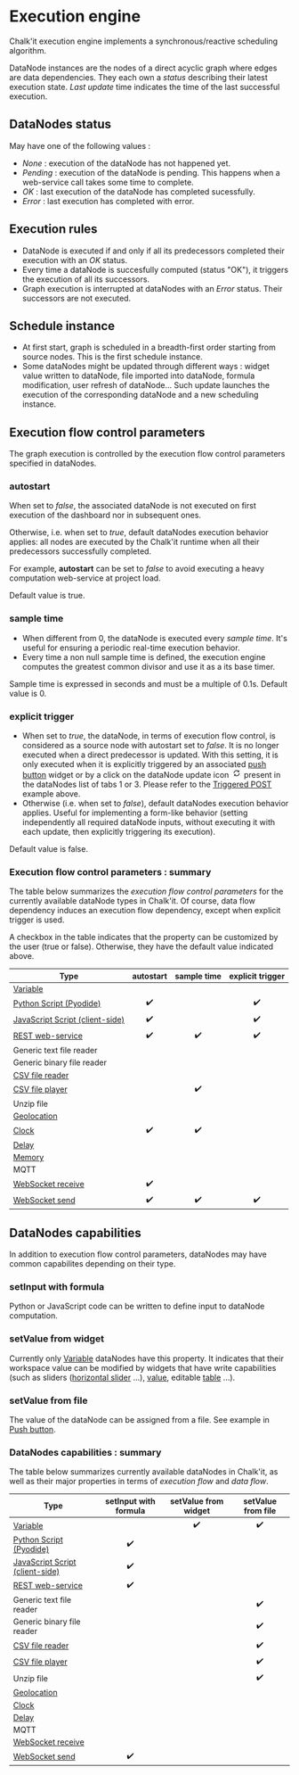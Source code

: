 ﻿# Execution engine

Chalk'it execution engine implements a synchronous/reactive scheduling algorithm.

DataNode instances are the nodes of a direct acyclic graph where edges are data dependencies. They each own a _status_ describing their latest execution state. _Last update_ time indicates the time of the last successful execution.

## DataNodes status

May have one of the following values :

- _None_ : execution of the dataNode has not happened yet.
- _Pending_ : execution of the dataNode is pending. This happens when a web-service call takes some time to complete.
- _OK_ : last execution of the dataNode has completed sucessfully.
- _Error_ : last execution has completed with error.

## Execution rules

- DataNode is executed if and only if all its predecessors completed their execution with an _OK_ status.
- Every time a dataNode is succesfully computed (status "OK"), it triggers the execution of all its successors.
- Graph execution is interrupted at dataNodes with an _Error_ status. Their successors are not executed.

## Schedule instance

- At first start, graph is scheduled in a breadth-first order starting from source nodes. This is the first schedule instance.
- Some dataNodes might be updated through different ways : widget value written to dataNode, file imported into dataNode, formula modification, user refresh of dataNode... Such update launches the execution of the corresponding dataNode and a new scheduling instance.

## Execution flow control parameters

The graph execution is controlled by the execution flow control parameters specified in dataNodes.

### autostart

When set to _false_, the associated dataNode is not executed on first execution of the dashboard nor in subsequent ones.

Otherwise, i.e. when set to _true_, default dataNodes execution behavior applies: all nodes are executed by the Chalk'it runtime when all their predecessors successfully completed.

For example, **autostart** can be set to _false_ to avoid executing a heavy computation web-service at project load.

Default value is true.

### sample time

- When different from 0, the dataNode is executed every _sample time_. It's useful for ensuring a periodic real-time execution behavior.
- Every time a non null sample time is defined, the execution engine computes the greatest common divisor and use it as a its base timer.

Sample time is expressed in seconds and must be a multiple of 0.1s. Default value is 0.

### explicit trigger

- When set to _true_, the dataNode, in terms of execution flow control, is considered as a source node with autostart set to _false_. It is no longer executed when a direct predecessor is updated. With this setting, it is only executed when it is explicitly triggered by an associated [push button](../../wdg/wdg-basic-inputs/#push-button) widget or by a click on the dataNode update icon ![Update](img/refresh-icon.png "Update") present in the dataNodes list of tabs 1 or 3. Please refer to the [Triggered POST](../../ds/ds-reference/#triggered-post) example above.
- Otherwise (i.e. when set to _false_), default dataNodes execution behavior applies. Useful for implementing a form-like behavior (setting independently all required dataNode inputs, without executing it with each update, then explicitly triggering its execution).

Default value is false.

### Execution flow control parameters : summary

The table below summarizes the _execution flow control parameters_ for the currently available dataNode types in Chalk'it. Of course, data flow dependency induces an execution flow dependency, except when explicit trigger is used.

A checkbox in the table indicates that the property can be customized by the user (true or false). Otherwise, they have the default value indicated above.

| Type                                                                       |     autostart      |    sample time     |  explicit trigger  |
| -------------------------------------------------------------------------- | :----------------: | :----------------: | :----------------: |
| [Variable](../../ds/ds-basics/#variable)                                   |                    |                    |                    |
| [Python Script (Pyodide)](../../ds/ds-reference/#python-script-pyodide)    | :heavy_check_mark: |                    | :heavy_check_mark: |
| [JavaScript Script (client-side)](../../ds/ds-reference#javascript-script) | :heavy_check_mark: |                    | :heavy_check_mark: |
| [REST web-service](../../ds/ds-reference/#rest-web-services)               | :heavy_check_mark: | :heavy_check_mark: | :heavy_check_mark: |
| Generic text file reader                                                   |                    |                    |                    |
| Generic binary file reader                                                 |                    |                    |                    |
| [CSV file reader](../../ds/ds-reference/#csv-file-reader)                  |                    |                    |                    |
| [CSV file player](../../ds/ds-reference/#csv-file-player)                  |                    | :heavy_check_mark: |                    |
| Unzip file                                                                 |                    |                    |                    |
| [Geolocation](../../ds/ds-reference/#geolocation)                          |                    |                    |                    |
| [Clock](../../ds/ds-reference/#clock)                                      | :heavy_check_mark: | :heavy_check_mark: |                    |
| [Delay](../../ds/ds-reference/#delay)                                      |                    |                    |                    |
| [Memory](../../ds/ds-reference/#memory)                                    |                    |                    |                    |
| MQTT                                                                       |                    |                    |                    |
| [WebSocket receive](../../ds/ds-reference/#websocket-receive)              | :heavy_check_mark: |                    |                    |
| [WebSocket send](../../ds/ds-reference/#websocket-send)                    | :heavy_check_mark: | :heavy_check_mark: | :heavy_check_mark: |

## DataNodes capabilities

In addition to execution flow control parameters, dataNodes may have common capabilites depending on their type.

### setInput with formula

Python or JavaScript code can be written to define input to dataNode computation.

### setValue from widget

Currently only [Variable](../../ds/ds-basics/#variable) dataNodes have this property. It indicates that their workspace value can be modified by widgets that have write capabilities (such as sliders ([horizontal slider](../../wdg/wdg-basic-inputs/#horizontal-slider) ...), [value](../../wdg/wdg-basic-inputs/#value), editable [table](../../wdg/wdg-basic-inputs/#table) ...).

### setValue from file

The value of the dataNode can be assigned from a file. See example in [Push button](../../wdg/wdg-basic-inputs/#push-button).

### DataNodes capabilities : summary

The table below summarizes currently available dataNodes in Chalk'it, as well as their major properties in terms of _execution flow_ and _data flow_.

| Type                                                                    | setInput with formula | setValue from widget | setValue from file |
| ----------------------------------------------------------------------- | :-------------------: | :------------------: | :----------------: |
| [Variable](../../ds/ds-basics/#variable)                                |                       |  :heavy_check_mark:  | :heavy_check_mark: |
| [Python Script (Pyodide)](../../ds/ds-reference/#python-script-pyodide) |  :heavy_check_mark:   |                      |                    |
| [JavaScript Script (client-side)](../../ds/ds-basics#javascript-script) |  :heavy_check_mark:   |                      |                    |
| [REST web-service](../../ds/ds-basics)                                  |  :heavy_check_mark:   |                      |                    |
| Generic text file reader                                                |                       |                      | :heavy_check_mark: |
| Generic binary file reader                                              |                       |                      | :heavy_check_mark: |
| [CSV file reader](../../ds/ds-reference/#csv-file-reader)               |                       |                      | :heavy_check_mark: |
| [CSV file player](../../ds/ds-reference/#csv-file-player)               |                       |                      | :heavy_check_mark: |
| Unzip file                                                              |                       |                      | :heavy_check_mark: |
| [Geolocation](../../ds/ds-reference/#geolocation)                       |                       |                      |                    |
| [Clock](../../ds/ds-reference/#clock)                                   |                       |                      |                    |
| [Delay](../../ds/ds-reference/#delay)                                   |                       |                      |                    |
| MQTT                                                                    |                       |                      |                    |
| [WebSocket receive](../../ds/ds-reference/#websocket-receive)           |                       |                      |                    |
| [WebSocket send](../../ds/ds-reference/#websocket-send)                 |  :heavy_check_mark:   |                      |                    |
